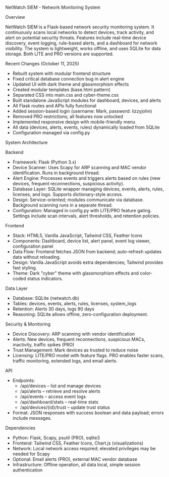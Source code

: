NetWatch SIEM - Network Monitoring System

Overview

NetWatch SIEM is a Flask-based network security monitoring system. It continuously scans local networks to detect devices, track activity, and alert on potential security threats. Features include real-time device discovery, event logging, rule-based alerts, and a dashboard for network visibility. The system is lightweight, works offline, and uses SQLite for data storage. Both LITE and PRO versions are supported.

Recent Changes (October 11, 2025)

- Rebuilt system with modular frontend structure
- Fixed critical database connection bug in alert engine
- Updated UI with dark theme and glassmorphism effects
- Created modular templates (base.html pattern)
- Separated CSS into main.css and cyber-theme.css
- Built standalone JavaScript modules for dashboard, devices, and alerts
- All Flask routes and APIs fully functional
- Added session-based login (username: Mark, password: lizzyjohn)
- Removed PRO restrictions; all features now unlocked
- Implemented responsive design with mobile-friendly menu
- All data (devices, alerts, events, rules) dynamically loaded from SQLite
- Configuration managed via config.py

System Architecture

Backend

- Framework: Flask (Python 3.x)
- Device Scanner: Uses Scapy for ARP scanning and MAC vendor identification. Runs in background thread.
- Alert Engine: Processes events and triggers alerts based on rules (new devices, frequent reconnections, suspicious activity).
- Database Layer: SQLite wrapper managing devices, events, alerts, rules, licenses, and logs. Supports dictionary-style access.
- Design: Service-oriented; modules communicate via database. Background scanning runs in a separate thread.
- Configuration: Managed in config.py with LITE/PRO feature gating. Settings include scan intervals, alert thresholds, and retention policies.

Frontend

- Stack: HTML5, Vanilla JavaScript, Tailwind CSS, Feather Icons
- Components: Dashboard, device list, alert panel, event log viewer, configuration panel
- Data Flow: Frontend fetches JSON from backend; auto-refresh updates data without reloading.
- Design: Vanilla JavaScript avoids extra dependencies; Tailwind provides fast styling.
- Theme: Dark "cyber" theme with glassmorphism effects and color-coded status indicators.

Data Layer

- Database: SQLite (netwatch.db)
- Tables: devices, events, alerts, rules, licenses, system_logs
- Retention: Alerts 30 days, logs 90 days
- Reasoning: SQLite allows offline, zero-configuration deployment.

Security & Monitoring

- Device Discovery: ARP scanning with vendor identification
- Alerts: New devices, frequent reconnections, suspicious MACs, inactivity, traffic spikes (PRO)
- Trust Management: Mark devices as trusted to reduce noise
- Licensing: LITE/PRO model with feature flags. PRO enables faster scans, traffic monitoring, extended logs, and email alerts.

API

- Endpoints:
  - /api/devices – list and manage devices
  - /api/alerts – retrieve and resolve alerts
  - /api/events – access event logs
  - /api/dashboard/stats – real-time stats
  - /api/devices/{id}/trust – update trust status
- Format: JSON responses with success boolean and data payload; errors include messages.

Dependencies

- Python: Flask, Scapy, psutil (PRO), sqlite3
- Frontend: Tailwind CSS, Feather Icons, Chart.js (visualizations)
- Network: Local network access required; elevated privileges may be needed for Scapy
- Optional: Email alerts (PRO), external MAC vendor database
- Infrastructure: Offline operation, all data local, simple session authentication




